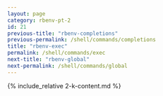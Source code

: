 ```yaml
---
layout: page
category: rbenv-pt-2
id: 21
previous-title: "rbenv-completions"
previous-permalink: /shell/commands/completions
title: "rbenv-exec"
permalink: /shell/commands/exec
next-title: "rbenv-global"
next-permalink: /shell/commands/global
---
```


{% include_relative 2-k-content.md %}
